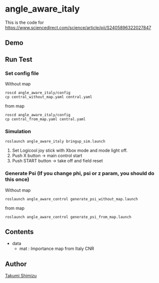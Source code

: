 # angle_aware_italy
This is the code for https://www.sciencedirect.com/science/article/pii/S2405896322027847

## Demo


## Run Test
### Set config file
Without map
``` 
roscd angle_aware_italy/config
cp central_without_map.yaml central.yaml
```

from map
``` 
roscd angle_aware_italy/config
cp central_from_map.yaml central.yaml
```
### Simulation
```
roslaunch angle_aware_italy bringup_sim.launch
```
1. Set Logicool joy stick with Xbox mode and mode light off.
1. Push X button -> main control start
1. Push START button -> take off and field reset

### Generate Psi (If you change phi, psi or z param, you should do this once)
Without map
```
roslaunch angle_aware_control generate_psi_without_map.launch
```
from map
```
roslaunch angle_aware_control generate_psi_from_map.launch
```

## Contents
- data
    - mat : Importance map from Italy CNR


## Author

[Takumi Shimizu](https://github.com/tashiwater)

